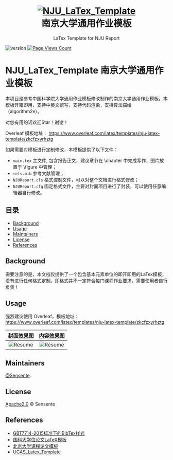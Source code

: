 <h1 align="center">
  <a href="https://github.com/Sensente/NJU_LaTex_Template/">
    <img alt="NJU_LaTex_Template" src="https://github.com/Sensente/NJU_LaTex_Template/blob/main/figure/nju_logo.jpg"  />
  </a>

  <br />
  南京大学通用作业模板

</h1>

<p align="center">
  LaTex Template for NJU Report
</p>


![version](https://img.shields.io/badge/NJU_LaTex_Template-v0.1-blue)
[![Page Views Count](https://badges.toozhao.com/badges/01H6705M9G5Z65AYCWWHB37ASD/blue.svg)](https://badges.toozhao.com/stats/01H6705M9G5Z65AYCWWHB37ASD "Get your own page views count badge on badges.toozhao.com")

# NJU_LaTex_Template 南京大学通用作业模板

本项目是参考中国科学院大学通用作业模板修改制作的南京大学通用作业模板。本模板开箱即用，支持中英文撰写，支持代码渲染，支持算法描绘（algorithm2e）。

对您有用的话欢迎Star！谢谢！

Overleaf 模板地址： https://www.overleaf.com/latex/templates/nju-latex-template/zkcfzxyrhztg

如果需要对模板进行定制修改，本模板提供了以下文件：

- `main.tex` 主文件, 包含报告正文，建议章节在 \chapter 中完成写作，图片放置于 \figure 中管理；
- `refs.bib` 参考文献管理；
- `NJUReport.cls` 格式控制文件，可以对整个文档进行格式修改；
- `NJUReport.cfg` 固定格式文件，主要对封面项目进行了封装，可以使用任意编辑器自行修改。

## 目录

- [Background](#background)
- [Usage](#Usage)
- [Maintainers](#maintainers)
- [License](#license)
- [References](#References)

## Background

需要注意的是，本文档仅提供了一个包含基本元素单位的即开即用的LaTex模板，没有进行任何格式定制。即格式并不一定符合每门课程作业要求，需要使用者自行负责！

## Usage

强烈建议使用 Overleaf，模板地址：https://www.overleaf.com/latex/templates/nju-latex-template/zkcfzxyrhztg


|  [封面效果图](https://github.com/Sensente/NJU_LaTex_Template/blob/main/figure/cover.png) |  [内容效果图](https://github.com/Sensente/NJU_LaTex_Template/blob/main/figure/content.png)| 
|:---:|:---:|
| ![Résumé](https://github.com/Sensente/NJU_LaTex_Template/blob/main/figure/cover.png?raw=true) | ![Résumé](https://github.com/Sensente/NJU_LaTex_Template/blob/main/figure/content.png?raw=true)| 

## Maintainers

[@Sensente](https://github.com/Sensente).

## License

[Apache2.0](LICENSE) © Sensente

## References

+ [GBT7714-2015标准下的BibTex样式](https://github.com/zepinglee/gbt7714-bibtex-style)
+ [国科大学位论文LaTeX模板](https://github.com/mohuangrui/ucasthesis)
+ [北京大学课程论文模板](https://www.overleaf.com/latex/templates/bei-jing-da-xue-ke-cheng-lun-wen-mo-ban/yntmqcktrzfh)
+ [UCAS_Latex_Template](https://github.com/jweihe/UCAS_Latex_Template/blob/main/README.md)
